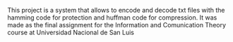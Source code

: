 This project is a system that allows to encode and decode txt files with the hamming code for protection and huffman code for compression. It was made as the final assignment for the Information and Comunication Theory course at Universidad Nacional de San Luis
